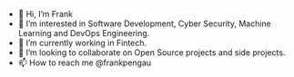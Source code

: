 - 👋 Hi, I’m Frank
- 👀 I’m interested in Software Development, Cyber Security, Machine Learning and DevOps Engineering.
- 🌱 I’m currently working in Fintech.
- 💞️ I’m looking to collaborate on Open Source projects and side projects.
- 📫 How to reach me @frankpengau

<!---
frankpengau/frankpengau is a ✨ special ✨ repository because its `README.md` (this file) appears on your GitHub profile.
You can click the Preview link to take a look at your changes.
--->
